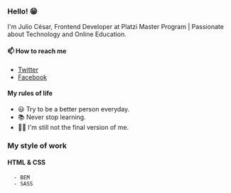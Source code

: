 ### Hello! 😁

<!--
**juliocesardeveloper/juliocesardeveloper** is a ✨ _special_ ✨ repository because its `README.md` (this file) appears on your GitHub profile.

Here are some ideas to get you started:

- 🔭 I’m currently working on ...
- 🌱 I’m currently learning ...
- 👯 I’m looking to collaborate on ...
- 🤔 I’m looking for help with ...
- 💬 Ask me about ...
- 📫 How to reach me: ...
- 😄 Pronouns: ...
- ⚡ Fun fact: ...
-->
I'm Julio César, Frontend Developer at Platzi Master Program | Passionate about Technology and Online Education.

#### 📫 How to reach me

- [Twitter](https://twitter.com/JulioForce)
- [Facebook](https://www.facebook.com/juliowebdev)

#### My rules of life

- 😃 Try to be a better person everyday.
- 📚 Never stop learning.
- 🧙‍♂️ I'm still not the final version of me.

### My style of work
#### HTML & CSS
      - BEM
      - SASS
